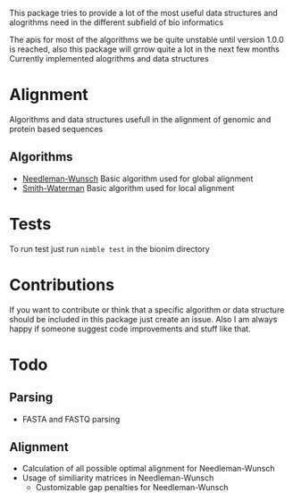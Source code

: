 
This package tries to provide a lot of the most useful data structures and alogrithms need in the different subfield of bio informatics

The apis for most of the algorithms we be quite unstable until version 1.0.0 is reached, also this package will grrow quite a lot in the next few months
Currently implemented alogrithms and data structures
# Alignment
Algorithms and data structures usefull in the alignment of genomic and protein based sequences
 ## Algorithms
 * [Needleman-Wunsch](https://en.wikipedia.org/wiki/Needleman-Wunsch_algorithm "Wikipedia page of the Needleman-Wunsch algorithm") Basic algorithm used for global alignment
 * [Smith-Waterman](https://en.wikipedia.org/wiki/Smith-Waterman_algorithm) Basic algorithm used for local alignment

# Tests
To run test just run `nimble test` in the bionim directory
 
# Contributions
If you want to contribute or think that a specific algorithm or data structure should be included in this package just create an issue.
Also I am always happy if someone suggest code improvements and stuff like that.
# Todo
## Parsing
 * FASTA and FASTQ parsing
## Alignment
 * Calculation of all possible optimal alignment for Needleman-Wunsch
 * Usage of similiarity matrices in Needleman-Wunsch
     * Customizable gap penalties for Needleman-Wunsch
 
